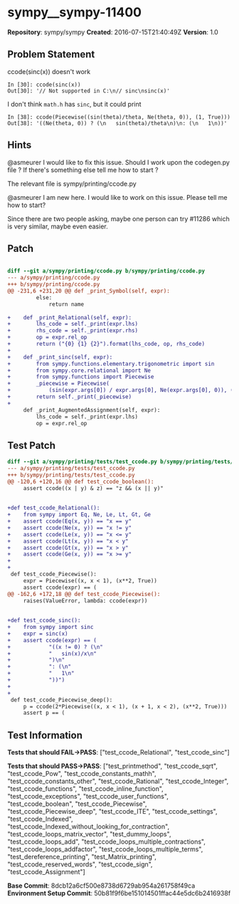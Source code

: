 # sympy__sympy-11400

**Repository**: sympy/sympy
**Created**: 2016-07-15T21:40:49Z
**Version**: 1.0

## Problem Statement

ccode(sinc(x)) doesn't work
```
In [30]: ccode(sinc(x))
Out[30]: '// Not supported in C:\n// sinc\nsinc(x)'
```

I don't think `math.h` has `sinc`, but it could print

```
In [38]: ccode(Piecewise((sin(theta)/theta, Ne(theta, 0)), (1, True)))
Out[38]: '((Ne(theta, 0)) ? (\n   sin(theta)/theta\n)\n: (\n   1\n))'
```



## Hints

@asmeurer I would like to fix this issue. Should I work upon  the codegen.py file ? If there's something else tell me how to start ?

The relevant file is sympy/printing/ccode.py

@asmeurer I am new here. I would like to work on this issue. Please tell me how to start?

Since there are two people asking, maybe one person can try #11286 which is very similar, maybe even easier.


## Patch

```diff

diff --git a/sympy/printing/ccode.py b/sympy/printing/ccode.py
--- a/sympy/printing/ccode.py
+++ b/sympy/printing/ccode.py
@@ -231,6 +231,20 @@ def _print_Symbol(self, expr):
         else:
             return name
 
+    def _print_Relational(self, expr):
+        lhs_code = self._print(expr.lhs)
+        rhs_code = self._print(expr.rhs)
+        op = expr.rel_op
+        return ("{0} {1} {2}").format(lhs_code, op, rhs_code)
+
+    def _print_sinc(self, expr):
+        from sympy.functions.elementary.trigonometric import sin
+        from sympy.core.relational import Ne
+        from sympy.functions import Piecewise
+        _piecewise = Piecewise(
+            (sin(expr.args[0]) / expr.args[0], Ne(expr.args[0], 0)), (1, True))
+        return self._print(_piecewise)
+
     def _print_AugmentedAssignment(self, expr):
         lhs_code = self._print(expr.lhs)
         op = expr.rel_op


```

## Test Patch

```diff
diff --git a/sympy/printing/tests/test_ccode.py b/sympy/printing/tests/test_ccode.py
--- a/sympy/printing/tests/test_ccode.py
+++ b/sympy/printing/tests/test_ccode.py
@@ -120,6 +120,16 @@ def test_ccode_boolean():
     assert ccode((x | y) & z) == "z && (x || y)"
 
 
+def test_ccode_Relational():
+    from sympy import Eq, Ne, Le, Lt, Gt, Ge
+    assert ccode(Eq(x, y)) == "x == y"
+    assert ccode(Ne(x, y)) == "x != y"
+    assert ccode(Le(x, y)) == "x <= y"
+    assert ccode(Lt(x, y)) == "x < y"
+    assert ccode(Gt(x, y)) == "x > y"
+    assert ccode(Ge(x, y)) == "x >= y"
+
+
 def test_ccode_Piecewise():
     expr = Piecewise((x, x < 1), (x**2, True))
     assert ccode(expr) == (
@@ -162,6 +172,18 @@ def test_ccode_Piecewise():
     raises(ValueError, lambda: ccode(expr))
 
 
+def test_ccode_sinc():
+    from sympy import sinc
+    expr = sinc(x)
+    assert ccode(expr) == (
+            "((x != 0) ? (\n"
+            "   sin(x)/x\n"
+            ")\n"
+            ": (\n"
+            "   1\n"
+            "))")
+
+
 def test_ccode_Piecewise_deep():
     p = ccode(2*Piecewise((x, x < 1), (x + 1, x < 2), (x**2, True)))
     assert p == (

```

## Test Information

**Tests that should FAIL→PASS**: ["test_ccode_Relational", "test_ccode_sinc"]

**Tests that should PASS→PASS**: ["test_printmethod", "test_ccode_sqrt", "test_ccode_Pow", "test_ccode_constants_mathh", "test_ccode_constants_other", "test_ccode_Rational", "test_ccode_Integer", "test_ccode_functions", "test_ccode_inline_function", "test_ccode_exceptions", "test_ccode_user_functions", "test_ccode_boolean", "test_ccode_Piecewise", "test_ccode_Piecewise_deep", "test_ccode_ITE", "test_ccode_settings", "test_ccode_Indexed", "test_ccode_Indexed_without_looking_for_contraction", "test_ccode_loops_matrix_vector", "test_dummy_loops", "test_ccode_loops_add", "test_ccode_loops_multiple_contractions", "test_ccode_loops_addfactor", "test_ccode_loops_multiple_terms", "test_dereference_printing", "test_Matrix_printing", "test_ccode_reserved_words", "test_ccode_sign", "test_ccode_Assignment"]

**Base Commit**: 8dcb12a6cf500e8738d6729ab954a261758f49ca
**Environment Setup Commit**: 50b81f9f6be151014501ffac44e5dc6b2416938f
